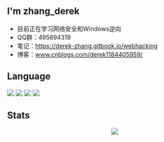 ## I'm zhang_derek
- 目前正在学习网络安全和Windows逆向
- QQ群：495694319
- 笔记：https://derek-zhang.gitbook.io/webhacking
- 博客：www.cnblogs.com/derek1184405959/
## Language
<p>
  <a href="https://blog.i-xiao.space/" rel="nofollow"><img src="https://img.shields.io/badge/Java-23fff" style="max-width: 100%;"></a>
  <a href="https://blog.i-xiao.space/" rel="nofollow"><img src="https://img.shields.io/badge/Python-yellow" style="max-width: 100%;"></a>
  <a href="https://blog.i-xiao.space/" rel="nofollow"><img src="https://img.shields.io/badge/Windows内核-blue" style="max-width: 100%;"></a>
  <a href="https://blog.i-xiao.space/" rel="nofollow"><img src="https://img.shields.io/badge/WebHacking-E63F00" style="max-width: 100%;"></a>
</p>

## Stats
<div align="center"> <img src="https://github-readme-stats.vercel.app/api?username=derek-zhang123&show_icons=true&theme=tokyonight" /> </div>




